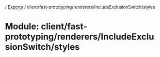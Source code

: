 [](../README.md) / [Exports](../modules.md) / client/fast-prototyping/renderers/IncludeExclusionSwitch/styles

# Module: client/fast-prototyping/renderers/IncludeExclusionSwitch/styles
